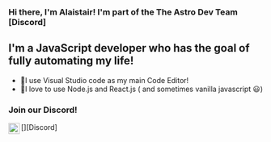 ### Hi there, I'm Alaistair! I'm part of the The Astro Dev Team [Discord]

## I'm a JavaScript developer who has the goal of fully automating my life!
- 🗼I use Visual Studio code as my main Code Editor! 
- 🔢I love to use Node.js and React.js ( and sometimes vanilla javascript 😃)

### Join our Discord!
[<img align="left" alt="https://discord.gg/dnXsqcnsPK" width="22px" />][Discord]
